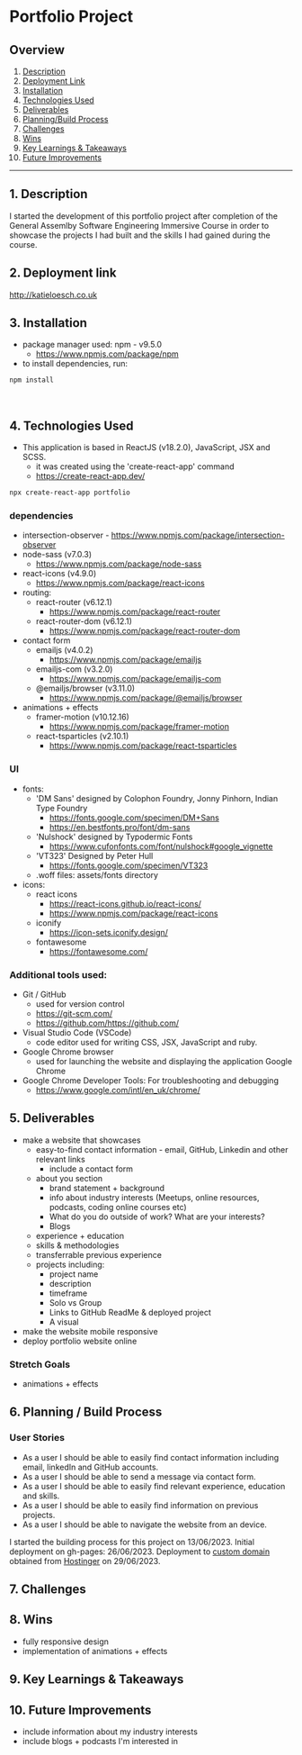 # Portfolio Project

## Overview

1. [Description](#description)
2. [Deployment Link](#deployment-link)
3. [Installation](#installation)
4. [Technologies Used](#technologies)
5. [Deliverables](#deliverables)
6. [Planning/Build Process](#planning)
7. [Challenges](#challenges)
8. [Wins](#wins)
9. [Key Learnings & Takeaways](#takeaways)
10. [Future Improvements](#future-improvements)

---

## <a name="description"></a> 1. Description

I started the development of this portfolio project after completion of the General Assemlby Software Engineering Immersive Course in order to showcase the projects I had built and the skills I had gained during the course.

## <a name="deployment-link"></a> 2. Deployment link

http://katieloesch.co.uk

## <a name="installation"></a> 3. Installation

- package manager used: npm - v9.5.0
  - https://www.npmjs.com/package/npm
- to install dependencies, run:

```zsh
npm install
```

<br>

## <a name="technologies"></a> 4. Technologies Used

- This application is based in ReactJS (v18.2.0), JavaScript, JSX and SCSS.
  - it was created using the 'create-react-app' command
  - https://create-react-app.dev/

```zsh
npx create-react-app portfolio
```

### dependencies

- intersection-observer - https://www.npmjs.com/package/intersection-observer
- node-sass (v7.0.3)
  - https://www.npmjs.com/package/node-sass
- react-icons (v4.9.0)
  - https://www.npmjs.com/package/react-icons
- routing:
  - react-router (v6.12.1)
    - https://www.npmjs.com/package/react-router
  - react-router-dom (v6.12.1)
    - https://www.npmjs.com/package/react-router-dom
- contact form
  - emailjs (v4.0.2)
    - https://www.npmjs.com/package/emailjs
  - emailjs-com (v3.2.0)
    - https://www.npmjs.com/package/emailjs-com
  - @emailjs/browser (v3.11.0)
    - https://www.npmjs.com/package/@emailjs/browser
- animations + effects
  - framer-motion (v10.12.16)
    - https://www.npmjs.com/package/framer-motion
  - react-tsparticles (v2.10.1)
    - https://www.npmjs.com/package/react-tsparticles

### UI

- fonts:
  - 'DM Sans' designed by Colophon Foundry, Jonny Pinhorn, Indian Type Foundry
    - https://fonts.google.com/specimen/DM+Sans
    - https://en.bestfonts.pro/font/dm-sans
  - 'Nulshock' designed by Typodermic Fonts
    - https://www.cufonfonts.com/font/nulshock#google_vignette
  - 'VT323' Designed by Peter Hull
    - https://fonts.google.com/specimen/VT323
  - .woff files: assets/fonts directory
- icons:
  - react icons
    - https://react-icons.github.io/react-icons/
    - https://www.npmjs.com/package/react-icons
  - iconify
    - https://icon-sets.iconify.design/
  - fontawesome
    - https://fontawesome.com/

### Additional tools used:

- Git / GitHub
  - used for version control
  - https://git-scm.com/
  - https://github.com/https://github.com/
- Visual Studio Code (VSCode)
  - code editor used for writing CSS, JSX, JavaScript and ruby.
- Google Chrome browser
  - used for launching the website and displaying the application Google Chrome
- Google Chrome Developer Tools: For troubleshooting and debugging
  - https://www.google.com/intl/en_uk/chrome/

## <a name="deliverables"></a> 5. Deliverables

- make a website that showcases
  - easy-to-find contact information - email, GitHub, Linkedin and other relevant links
    - include a contact form
  - about you section
    - brand statement + background
    - info about industry interests (Meetups, online resources, podcasts, coding online courses etc)
    - What do you do outside of work? What are your interests?
    - Blogs
  - experience + education
  - skills & methodologies
  - transferrable previous experience
  - projects including:
    - project name
    - description
    - timeframe
    - Solo vs Group
    - Links to GitHub ReadMe & deployed project
    - A visual
- make the website mobile responsive
- deploy portfolio website online

### Stretch Goals

- animations + effects

## <a name="planning"></a>6. Planning / Build Process

### User Stories

- As a user I should be able to easily find contact information including email, linkedIn and GitHub accounts.
- As a user I should be able to send a message via contact form.
- As a user I should be able to easily find relevant experience, education and skills.
- As a user I should be able to easily find information on previous projects.
- As a user I should be able to navigate the website from an device.

I started the building process for this project on 13/06/2023.
Initial deployment on gh-pages: 26/06/2023.
Deployment to [custom domain](katieloesch.co.uk) obtained from [Hostinger](https://www.hostinger.co.uk) on 29/06/2023.

## 7. <a name="challenges"></a> Challenges

## 8. <a name="wins"></a> Wins

- fully responsive design
- implementation of animations + effects

## <a name="takeaways"></a> 9. Key Learnings & Takeaways

## <a name="future-improvements"></a> 10. Future Improvements

- include information about my industry interests
- include blogs + podcasts I'm interested in
